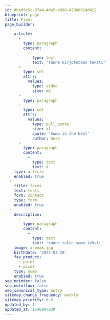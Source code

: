 ```yaml
---
id: dbed9c5c-97a4-4de5-a098-42368914d422
blueprint: page
title: Pixel
page_builder:
  -
    article:
      -
        type: paragraph
        content:
          -
            type: text
            text: 'tänne kirjotetaan teksti'
      -
        type: set
        attrs:
          values:
            type: video
            size: md
      -
        type: paragraph
      -
        type: set
        attrs:
          values:
            type: pull_quote
            size: xl
            quote: 'Sumo is the best'
            author: hese
      -
        type: paragraph
        content:
          -
            type: text
            text: ä
    type: article
    enabled: true
  -
    title: formi
    text: testi
    form: contact
    type: form
    enabled: true
  -
    description:
      -
        type: paragraph
        content:
          -
            type: text
            text: 'tänne tulee sumo teksti'
    image: a-peak.jpg
    birthdate: '2022-03-28'
    fav_product:
      - paint
      - pixel
    type: sumo
    enabled: true
seo_noindex: false
seo_nofollow: false
seo_canonical_type: entry
sitemap_change_frequency: weekly
sitemap_priority: 0.5
updated_by: 1
updated_at: 1646907930
---
```

